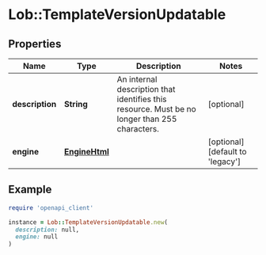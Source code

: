 # Lob::TemplateVersionUpdatable

## Properties

| Name | Type | Description | Notes |
| ---- | ---- | ----------- | ----- |
| **description** | **String** | An internal description that identifies this resource. Must be no longer than 255 characters.  | [optional] |
| **engine** | [**EngineHtml**](EngineHtml.md) |  | [optional][default to &#39;legacy&#39;] |

## Example

```ruby
require 'openapi_client'

instance = Lob::TemplateVersionUpdatable.new(
  description: null,
  engine: null
)
```


